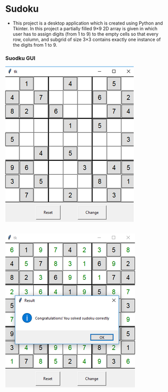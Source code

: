 # Sudoku

- This project is a desktop application which is created using Python and Tkinter. In this project a partially filled 9×9 2D array is given in which user has to assign digits (from 1 to 9) to the empty cells so that every row, column, and subgrid of size 3×3 contains exactly one instance of the digits from 1 to 9. 

### Suodku GUI
![sudoku GUI](https://github.com/divyagar/Sudoku/blob/master/images/Image1.png?raw=true) <br/> <br/> <br/>
![Congratulation message](https://github.com/divyagar/Sudoku/blob/master/images/image2.png)
